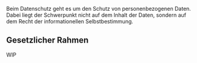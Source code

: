 Beim Datenschutz geht es um den Schutz von personenbezogenen Daten. Dabei liegt der Schwerpunkt nicht auf dem Inhalt der Daten, sondern auf dem Recht der informationellen Selbstbestimmung.

## Gesetzlicher Rahmen
WIP
